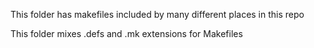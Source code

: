 This folder has makefiles included by many different places in this repo

This folder mixes .defs and .mk extensions for Makefiles